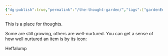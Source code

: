 ```yaml
---
{"dg-publish":true,"permalink":"/the-thought-garden/","tags":["gardenEntry"],"noteIcon":""}
---
```


This is a place for thoughts. 

Some are still growing, others are well-nurtured. You can get a sense of how well nurtured an item is by its icon: 
<div class="transclusion internal-embed is-loaded"><div class="markdown-embed">





</div></div>




Heffalump